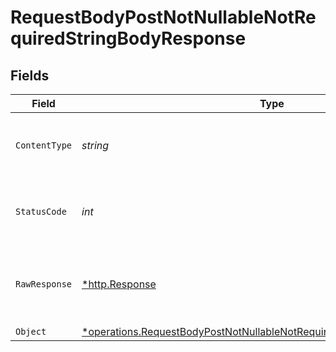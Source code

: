 # RequestBodyPostNotNullableNotRequiredStringBodyResponse


## Fields

| Field                                                                                                                                                                    | Type                                                                                                                                                                     | Required                                                                                                                                                                 | Description                                                                                                                                                              |
| ------------------------------------------------------------------------------------------------------------------------------------------------------------------------ | ------------------------------------------------------------------------------------------------------------------------------------------------------------------------ | ------------------------------------------------------------------------------------------------------------------------------------------------------------------------ | ------------------------------------------------------------------------------------------------------------------------------------------------------------------------ |
| `ContentType`                                                                                                                                                            | *string*                                                                                                                                                                 | :heavy_check_mark:                                                                                                                                                       | HTTP response content type for this operation                                                                                                                            |
| `StatusCode`                                                                                                                                                             | *int*                                                                                                                                                                    | :heavy_check_mark:                                                                                                                                                       | HTTP response status code for this operation                                                                                                                             |
| `RawResponse`                                                                                                                                                            | [*http.Response](https://pkg.go.dev/net/http#Response)                                                                                                                   | :heavy_check_mark:                                                                                                                                                       | Raw HTTP response; suitable for custom response parsing                                                                                                                  |
| `Object`                                                                                                                                                                 | [*operations.RequestBodyPostNotNullableNotRequiredStringBodyResponseBody](../../../pkg/models/operations/requestbodypostnotnullablenotrequiredstringbodyresponsebody.md) | :heavy_minus_sign:                                                                                                                                                       | OK                                                                                                                                                                       |